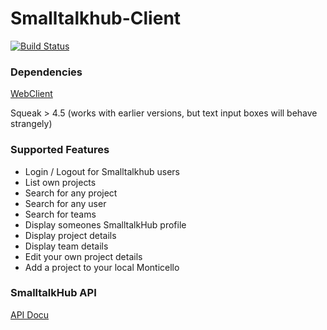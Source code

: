 Smalltalkhub-Client
===================
[![Build Status](https://travis-ci.org/hpi-swa-teaching/Smalltalkhub-Client.svg)](https://travis-ci.org/hpi-swa-teaching/Smalltalkhub-Client)


### Dependencies  
[WebClient](https://github.com/hpi-swa-teaching/Smalltalkhub-Client/wiki/Dependencies)

Squeak > 4.5 (works with earlier versions, but text input boxes will behave strangely)


### Supported Features
* Login / Logout for Smalltalkhub users
* List own projects
* Search for any project 
* Search for any user
* Search for teams
* Display someones SmalltalkHub profile
* Display project details
* Display team details
* Edit your own project details
* Add a project to your local Monticello


### SmalltalkHub API
[API Docu](https://github.com/hpi-swa-teaching/Smalltalkhub-Client/wiki/2.-SmalltalkHub-Server-API)
